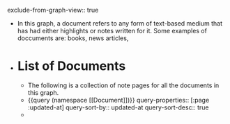 exclude-from-graph-view:: true

- In this graph, a document refers to any form of text-based medium that has had either highlights or notes written for it. Some examples of doccuments are: books, news articles,
- # List of Documents
	- The following is a collection of note pages for all the documents in this graph.
	- {{query (namespace [[Document]])}}
	  query-properties:: [:page :updated-at]
	  query-sort-by:: updated-at
	  query-sort-desc:: true
	-